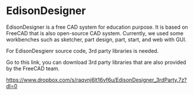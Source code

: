 # EdisonDesigner
EdisonDesigner is a free CAD system for education purpose.
It is based on FreeCAD that is also open-source CAD system.
Currently, we used some workbenches such as sketcher, part design, part, start, and web with GUI.

For EdisonDesgienr source code, 3rd party libraries is needed.

Go to this link, you can download 3rd party libraries that are also provided by the FreeCAD team.

https://www.dropbox.com/s/raqvnj6lt16vf6u/EdisonDesigner_3rdParty.7z?dl=0
